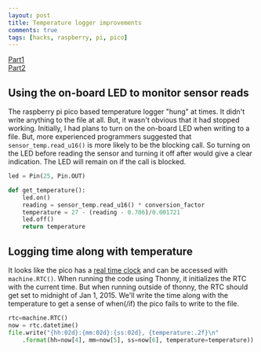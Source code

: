 ```yaml
---
layout: post
title: Temperature logger improvements
comments: true
tags: [hacks, raspberry, pi, pico]
---
```


[Part1](/2022/11/06/temperature-monitoring-with-rp-pico/)  
[Part2](/2022/11/09/plotting-temp-timeseries/)

## Using the on-board LED to monitor sensor reads
The raspberry pi pico based temperature logger "hung" at times. It didn't write anything to the file at all. But, it wasn't obvious that it had stopped working. Initially, I had plans to turn on the on-board LED when writing to a file. But, more experienced programmers suggested that `sensor_temp.read_u16()` is more likely to be the blocking call. So turning on the LED before reading the sensor and turning it off after would give a clear indication. The LED will remain on if the call is blocked.

```python
led = Pin(25, Pin.OUT)

def get_temperature():
    led.on()
    reading = sensor_temp.read_u16() * conversion_factor 
    temperature = 27 - (reading - 0.706)/0.001721
    led.off()
    return temperature
```

## Logging time along with temperature
It looks like the pico has a [real time clock](https://docs.micropython.org/en/latest/library/machine.RTC.html?highlight=rtc#machine.RTC.datetime) and can be accessed with `machine.RTC()`. When running the code using Thonny, it initializes the RTC with the current time. But when running outside of thonny, the RTC should get set to midnight of Jan 1, 2015. We'll write the time along with the temperature to get a sense of when(/if) the pico fails to write to the file.


```python
rtc=machine.RTC()
now = rtc.datetime()
file.write("{hh:02d}:{mm:02d}:{ss:02d}, {temperature:.2f}\n"
    .format(hh=now[4], mm=now[5], ss=now[6], temperature=temperature))
```
